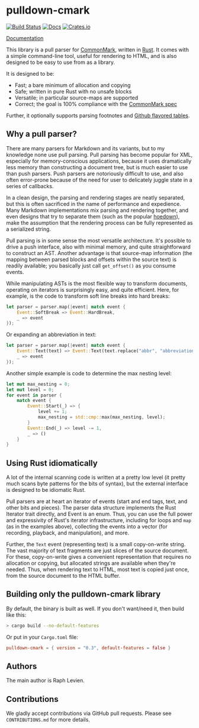 # pulldown-cmark

[![Build Status](https://dev.azure.com/raphlinus/pulldown-cmark/_apis/build/status/pulldown-cmark-CI?branchName=master)](https://dev.azure.com/raphlinus/pulldown-cmark/_build/latest?definitionId=2&branchName=master)
[![Docs](https://docs.rs/pulldown-cmark/badge.svg)](https://docs.rs/pulldown-cmark)
[![Crates.io](https://img.shields.io/crates/v/pulldown-cmark.svg?maxAge=2592000)](https://crates.io/crates/pulldown-cmark)

[Documentation](https://docs.rs/pulldown-cmark/)

This library is a pull parser for [CommonMark](http://commonmark.org/), written
in [Rust](http://www.rust-lang.org/). It comes with a simple command-line tool,
useful for rendering to HTML, and is also designed to be easy to use from as
a library.

It is designed to be:

* Fast; a bare minimum of allocation and copying
* Safe; written in pure Rust with no unsafe blocks
* Versatile; in particular source-maps are supported
* Correct; the goal is 100% compliance with the [CommonMark spec](http://spec.commonmark.org/)

Further, it optionally supports parsing footnotes and
[Github flavored tables](https://github.github.com/gfm/#tables-extension-).

## Why a pull parser?

There are many parsers for Markdown and its variants, but to my knowledge none
use pull parsing. Pull parsing has become popular for XML, especially for
memory-conscious applications, because it uses dramatically less memory than
constructing a document tree, but is much easier to use than push parsers. Push
parsers are notoriously difficult to use, and also often error-prone because of
the need for user to delicately juggle state in a series of callbacks.

In a clean design, the parsing and rendering stages are neatly separated, but
this is often sacrificed in the name of performance and expedience. Many Markdown
implementations mix parsing and rendering together, and even designs that try
to separate them (such as the popular [hoedown](https://github.com/hoedown/hoedown)),
make the assumption that the rendering process can be fully represented as a
serialized string.

Pull parsing is in some sense the most versatile architecture. It's possible to
drive a push interface, also with minimal memory, and quite straightforward to
construct an AST. Another advantage is that source-map information (the mapping
between parsed blocks and offsets within the source text) is readily available;
you basically just call `get_offset()` as you consume events.

While manipulating ASTs is the most flexible way to transform documents,
operating on iterators is surprisingly easy, and quite efficient. Here, for
example, is the code to transform soft line breaks into hard breaks:

```rust
let parser = parser.map(|event| match event {
	Event::SoftBreak => Event::HardBreak,
	_ => event
});
```

Or expanding an abbreviation in text:

```rust
let parser = parser.map(|event| match event {
	Event::Text(text) => Event::Text(text.replace("abbr", "abbreviation").into()),
	_ => event
});
```

Another simple example is code to determine the max nesting level:

```rust
let mut max_nesting = 0;
let mut level = 0;
for event in parser {
	match event {
		Event::Start(_) => {
			level += 1;
			max_nesting = std::cmp::max(max_nesting, level);
		}
		Event::End(_) => level -= 1,
		_ => ()
	}
}
```

## Using Rust idiomatically

A lot of the internal scanning code is written at a pretty low level (it
pretty much scans byte patterns for the bits of syntax), but the external
interface is designed to be idiomatic Rust.

Pull parsers are at heart an iterator of events (start and end tags, text,
and other bits and pieces). The parser data structure implements the
Rust Iterator trait directly, and Event is an enum. Thus, you can use the
full power and expressivity of Rust's iterator infrastructure, including
for loops and `map` (as in the examples above), collecting the events into
a vector (for recording, playback, and manipulation), and more.

Further, the `Text` event (representing text) is a small copy-on-write string.
The vast majority of text fragments are just
slices of the source document. For these, copy-on-write gives a convenient
representation that requires no allocation or copying, but allocated
strings are available when they're needed. Thus, when rendering text to
HTML, most text is copied just once, from the source document to the
HTML buffer.

## Building only the pulldown-cmark library

By default, the binary is built as well. If you don't want/need it, then build like this:

```bash
> cargo build --no-default-features
```

Or put in your `Cargo.toml` file:

```toml
pulldown-cmark = { version = "0.3", default-features = false }
```

## Authors

The main author is Raph Levien.

## Contributions

We gladly accept contributions via GitHub pull requests. Please see
`CONTRIBUTIONS.md` for more details.
